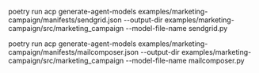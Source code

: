 poetry run acp generate-agent-models examples/marketing-campaign/manifests/sendgrid.json --output-dir examples/marketing-campaign/src/marketing_campaign --model-file-name sendgrid.py        

poetry run acp generate-agent-models examples/marketing-campaign/manifests/mailcomposer.json --output-dir examples/marketing-campaign/src/marketing_campaign --model-file-name mailcomposer.py
